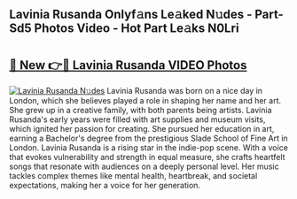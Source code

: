 ## Lavinia Rusanda Onlyf𝚊ns Le𝚊ked N𝚞des - Part-Sd5 Photos Video - Hot Part Le𝚊ks N0Lri

# <h2><a href="http://ab89448.deff.icu/?id=Lavinia+Rusanda">🔗 New 👉🔴 Lavinia Rusanda VIDEO Photos</a></h2>

[![Lavinia Rusanda N𝚞des](https://i.imgur.com/rIISA9y.gif)](http://ab89448.deff.icu/?id=Lavinia+Rusanda)
Lavinia Rusanda was born on a nice day in London, which she believes played a role in shaping her name and her art. She grew up in a creative family, with both parents being artists. Lavinia Rusanda's early years were filled with art supplies and museum visits, which ignited her passion for creating. She pursued her education in art, earning a Bachelor's degree from the prestigious Slade School of Fine Art in London. Lavinia Rusanda is a rising star in the indie-pop scene. With a voice that evokes vulnerability and strength in equal measure, she crafts heartfelt songs that resonate with audiences on a deeply personal level. Her music tackles complex themes like mental health, heartbreak, and societal expectations, making her a voice for her generation.
